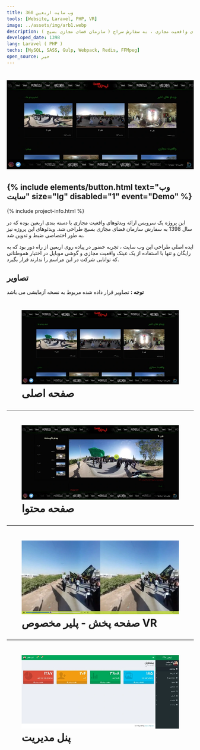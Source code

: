 ```yaml
---
title: وب سایت اربعین 360
tools: [Website, Laravel, PHP, VR]
image: ../assets/img/arb1.webp
description: سرویس ارائه ویدئو های واقعیت مجازی ، به سفارش سراج ( سازمان فضای مجازی بسیج )
developed_date: 1398
lang: Laravel ( PHP )
techs: [MySQL, SASS, Gulp, Webpack, Redis, FFMpeg]
open_source: خیر
---
```


<h1 class="center">
<img src="../assets/img/arb1.webp"/>
</h1>

<h2 class="center">
{% include elements/button.html text="وب سایت" size="lg" disabled="1" event="Demo" %}
</h2>

{% include project-info.html %}

این پروژه یک سرویس ارائه ویدئوهای واقعیت مجازی با دسته بندی اربعین بوده که در سال 1398 به سفارش سازمان فضای مجازی بسیج طراحی شد. ویدئوهای این پروژه نیز به طور اختصاصی ضبط و تدوین شد.

ایده اصلی طراحی این وب سایت ، تجربه حضور در پیاده روی اربعین از راه دور بود که به رایگان و تنها با استفاده از یک عینک واقعیت مجازی و گوشی موبایل در اختیار هموطنانی که توانایی شرکت در این مراسم را ندارند قرار بگیرد.

## تصاویر

**توجه :** تصاویر قرار داده شده مربوط به نسخه آزمایشی می باشد

<h1 class="center">
<figure>
<img src="../assets/img/arb1.webp"/>
<figcaption>صفحه اصلی</figcaption>
</figure>
</h1>

<hr>

<h1 class="center">
<figure>
<img src="../assets/img/arb2.webp"/>
<figcaption>صفحه محتوا</figcaption>
</figure>
</h1>

<hr>

<h1 class="center">
<figure>
<img src="../assets/img/arb3.webp"/>
<figcaption>صفحه پخش - پلیر مخصوص VR</figcaption>
</figure>
</h1>

<hr>

<h1 class="center">
<figure>
<img src="../assets/img/arb4.webp"/>
<figcaption>پنل مدیریت</figcaption>
</figure>
</h1>
